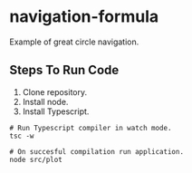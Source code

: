 # navigation-formula
Example of great circle navigation.

## Steps To Run Code
1. Clone repository.
1. Install node.
1. Install Typescript.
```
# Run Typescript compiler in watch mode.
tsc -w

# On succesful compilation run application.
node src/plot
```
